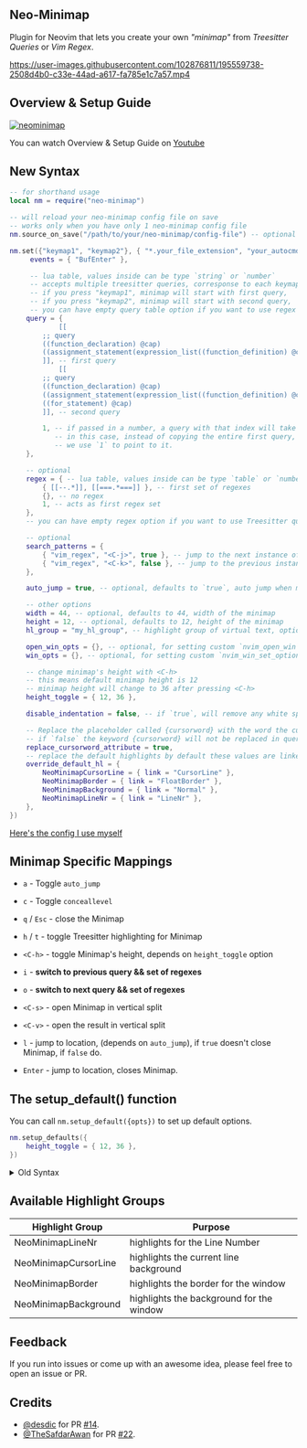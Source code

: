 ## Neo-Minimap

Plugin for Neovim that lets you create your own _"minimap"_ from _Treesitter Queries_ or _Vim Regex_.

https://user-images.githubusercontent.com/102876811/195559738-2508d4b0-c33e-44ad-a617-fa785e1c7a57.mp4

## Overview & Setup Guide

[![neominimap](https://user-images.githubusercontent.com/102876811/196762594-8eadeef9-97e9-4c8c-94fb-d4071b698264.png)](https://youtu.be/vNyQBWfSh7c)

You can watch Overview & Setup Guide on [Youtube](https://youtu.be/vNyQBWfSh7c)

## New Syntax

```lua
-- for shorthand usage
local nm = require("neo-minimap")

-- will reload your neo-minimap config file on save
-- works only when you have only 1 neo-minimap config file
nm.source_on_save("/path/to/your/neo-minimap/config-file") -- optional

nm.set({"keymap1", "keymap2"}, { "*.your_file_extension", "your_autocmd_pattern" }, {
     events = { "BufEnter" },

     -- lua table, values inside can be type `string` or `number`
     -- accepts multiple treesitter queries, corresponse to each keymap,
     -- if you press "keymap1", minimap will start with first query,
     -- if you press "keymap2", minimap will start with second query,
     -- you can have empty query table option if you want to use regex only
    query = {
            [[
        ;; query
        ((function_declaration) @cap)
        ((assignment_statement(expression_list((function_definition) @cap))))
        ]], -- first query
            [[
        ;; query
        ((function_declaration) @cap)
        ((assignment_statement(expression_list((function_definition) @cap))))
        ((for_statement) @cap)
        ]], -- second query

        1, -- if passed in a number, a query with that index will take it's place
           -- in this case, instead of copying the entire first query,
           -- we use `1` to point to it.
    },

    -- optional
	regex = { -- lua table, values inside can be type `table` or `number`
		{ [[--.*]], [[===.*===]] }, -- first set of regexes
		{}, -- no regex
		1, -- acts as first regex set
	},
    -- you can have empty regex option if you want to use Treesitter queries only

    -- optional
    search_patterns = {
		{ "vim_regex", "<C-j>", true }, -- jump to the next instance of "vim_regex"
		{ "vim_regex", "<C-k>", false }, -- jump to the previous instance of "vim_regex"
	},

    auto_jump = true, -- optional, defaults to `true`, auto jump when move cursor

    -- other options
    width = 44, -- optional, defaults to 44, width of the minimap
    height = 12, -- optional, defaults to 12, height of the minimap
    hl_group = "my_hl_group", -- highlight group of virtual text, optional, defaults to "DiagnosticWarn"

    open_win_opts = {}, -- optional, for setting custom `nvim_open_win` options
    win_opts = {}, -- optional, for setting custom `nvim_win_set_option` options

    -- change minimap's height with <C-h>
    -- this means default minimap height is 12
    -- minimap height will change to 36 after pressing <C-h>
    height_toggle = { 12, 36 },

    disable_indentation = false, -- if `true`, will remove any white space / tab at the start of the results.

    -- Replace the placeholder called {cursorword} with the word the cursor is current on
    -- if `false` the keyword {cursorword} will not be replaced in query.
    replace_cursorword_attribute = true,
    -- replace the default highlights by default these values are linked
	override_default_hl = {
		NeoMinimapCursorLine = { link = "CursorLine" },
		NeoMinimapBorder = { link = "FloatBorder" },
		NeoMinimapBackground = { link = "Normal" },
		NeoMinimapLineNr = { link = "LineNr" },
	},
})
```

[Here's the config I use myself](https://github.com/ziontee113/ziontee113-neovim-config/blob/master/lua/plugins/neo-minimap/init.lua)

## Minimap Specific Mappings

- `a` - Toggle `auto_jump`
- `c` - Toggle `conceallevel`
- `q` / `Esc` - close the Minimap
- `h` / `t` - toggle Treesitter highlighting for Minimap

- `<C-h>` - toggle Minimap's height, depends on `height_toggle` option
- `i` - **switch to previous query && set of regexes**
- `o` - **switch to next query && set of regexes**

- `<C-s>` - open Minimap in vertical split
- `<C-v>` - open the result in vertical split

- `l` - jump to location, (depends on `auto_jump`), if `true` doesn't close Minimap, if `false` do.
- `Enter` - jump to location, closes Minimap.

## The setup_default() function

You can call `nm.setup_default({opts})` to set up default options.

```lua
nm.setup_defaults({
	height_toggle = { 12, 36 },
})
```

<details>
<summary>Old Syntax</summary>

## Syntax

```lua
local nm = require("neo-minimap")

nm.set("keymap", "filetype", { -- `:set filetype?` if you don't know your desired filetype
	query = [[
;; query
((query_goes_here) @cap)
  ]],

    regex = {
        "vim_regex_goes_here",
        [[another_vim_regex]],
    }, -- vim regex option, for when you can't or don't want to use Treesitter Queries

	search_patterns = { -- optional
		{ "/search", "search_mapping", true }, -- true means search forward
		{ "/search", "search_mapping", false }, -- false means search backwards
	},
	width = 44, -- optional, defaults to 44, width of the minimap
	height = 12, -- optional, defaults to 12, height of the minimap
	hl_group = "my_hl_group", -- optional, defaults to "LineNr"
	auto_jump = true, -- optional, defaults to `true`, auto jump when move cursor

    open_win_opts = {}, -- optional, for setting `nvim_open_win` options
    win_opts = {}, -- optional, for setting `nvim_win_set_option` options
})
```

## Example

Example for Lua:

```lua
local nm = require("neo-minimap") -- for shorthand use later

-- Lua
nm.set({"zi", "zo"}, "lua", { -- press `zi` or `zo` to open the minimap, in `lua` files
	query = [[
;; query
((for_statement) @cap) ;; matches for loops
((function_call (dot_index_expression) @field (#eq? @field "vim.keymap.set")) @cap) ;; matches vim.keymap.set
((function_declaration) @cap) ;; matches function declarations
  ]], [[
;; query example to find all function calls from the object that the cursor it at.
;; replace_cursorword_attribute need to be enabled (default) to replace the word at the cursor with the placeholder {cursorword}.
((function_declaration name: ((identifier) @name (#eq? @name "{cursorword}"))) @cap)
((function_call name: ((identifier) @name (#eq? @name "{cursorword}"))) @cap)
((dot_index_expression field: ((identifier) @name (#eq? @name "{cursorword}"))) @cap)
((function_call name: (dot_index_expression table: (identifier) @name (#eq? @name "{cursorword}"))) @cap)
  ]],
	regex = { [[\.insert]] }, -- 1 vim regex, matches lines with `.insert` pattern
	search_patterns = {
		{ "function", "<C-j>", true }, -- jump to the next 'function' (Vim pattern)
		{ "function", "<C-k>", false }, -- jump to the previous 'function' (Vim pattern)
		{ "keymap", "<A-j>", true }, -- jump to the next 'keymap' (Vim pattern)
		{ "keymap", "<A-k>", false }, -- jump to the previous 'keymap' (Vim pattern)
	},
})
```

Example for Typescript:

```lua
local nm = require("neo-minimap") -- for shorthand use later

-- TSX
nm.set("zi", "typescriptreact", {  -- press `zi` to open the minimap, in `typescriptreact` files
	query = [[
;; query
((function_declaration) @cap) ;; matches function declarations
((arrow_function) @cap) ;; matches arrow functions
((identifier) @cap (#vim-match? @cap "^use.*")) ;; matches hooks (useState, useEffect, use***, etc...)
  ]],
})
```

https://user-images.githubusercontent.com/102876811/195559769-0373bc88-9cba-4731-a7d2-7ec5c461b569.mp4

## Minimap Specific Mappings

- `a` - Toggle `auto_jump`
- `c` - Toggle `conceallevel`
- `q` / `Esc` - close the Minimap
- `h` / `t` - toggle Treesitter highlighting for Minimap

- `l` - jump to location (for when `auto_jump` is `false`), doesn't close Minimap.
- `Enter` - jump to location, closes Minimap.

## The `.browse()` method

You can also use `nm.browse()` method if you want more control over how you define your keymaps.

Syntax:

```lua
nm.browse(opts)
```

Example:

```lua
local nm = require("neo-minimap")

vim.keymap.set("n", "your_keymap", function()
    nm.browse({
        query = [[
    ;; query
    ((for_statement) @cap)
    ((function_declaration) @cap)
      ]],
        search_patterns = {
            { "function", "<C-j>", true },
            { "function", "<C-k>", false },
        },
        width = 44,
        height = 12,
    })
end)
```

## Custom Events

Example:

```lua
nm.set("zo", "*/snippets/*.lua", { -- "mapping", "pattern"
	regex = { [[--.*\w]] },
	events = { "BufEnter" }, -- events
})
```

</details>

## Available Highlight Groups

| Highlight Group      | Purpose                                  |
| -------------------- | ---------------------------------------- |
| NeoMinimapLineNr     | highlights for the Line Number           |
| NeoMinimapCursorLine | highlights the current line background   |
| NeoMinimapBorder     | highlights the border for the window     |
| NeoMinimapBackground | highlights the background for the window |

## Feedback

If you run into issues or come up with an awesome idea, please feel free to open an issue or PR.

## Credits

- [@desdic](https://github.com/desdic) for PR [#14](https://github.com/ziontee113/neo-minimap/pull/14).
- [@TheSafdarAwan](https://github.com/TheSafdarAwan) for PR [#22](https://github.com/ziontee113/neo-minimap/pull/22).
